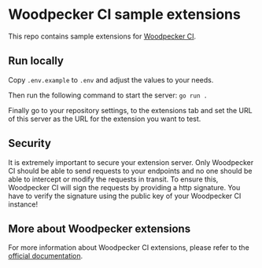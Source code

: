# Woodpecker CI sample extensions

This repo contains sample extensions for [Woodpecker CI](https://woodpecker-ci.org/).

## Run locally

Copy `.env.example` to `.env` and adjust the values to your needs.

Then run the following command to start the server: `go run .`

Finally go to your repository settings, to the extensions tab and set
the URL of this server as the URL for the extension you want to test.

## Security

It is extremely important to secure your extension server. Only Woodpecker CI
should be able to send requests to your endpoints and no one should be able to
intercept or modify the requests in transit. To ensure this, Woodpecker CI will
sign the requests by providing a http signature. You have to verify the signature
using the public key of your Woodpecker CI instance!

## More about Woodpecker extensions

For more information about Woodpecker CI extensions, please refer to the [official documentation](https://woodpecker-ci.org/docs/usage/extensions/).